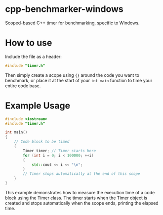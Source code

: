 # cpp-benchmarker-windows
Scoped-based C++ timer for benchmarking, specific to Windows.

# How to use
Include the file as a header:
```cpp
#include "timer.h"
```
Then simply create a scope using `{}` around the code you want to benchmark, or place it at the start of your `int main` function to time your entire code base.

# Example Usage
```cpp
#include <iostream>
#include "timer.h"

int main()
{
    // Code block to be timed
    {
        Timer timer; // Timer starts here
        for (int i = 0; i < 100000; ++i)
        {
            std::cout << i << "\n";
        }
        // Timer stops automatically at the end of this scope
    }
}
```
This example demonstrates how to measure the execution time of a code block using the Timer class. The timer starts when the Timer object is created and stops automatically when the scope ends, printing the elapsed time.
